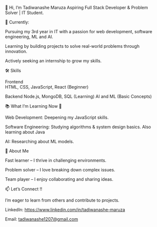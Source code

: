 👋 Hi, I’m Tadiwanashe Maruza
Aspiring Full Stack Developer & Problem Solver | IT Student.



🌱 Currently:

Pursuing my 3rd year in IT with a passion for web development, software engineering, ML and AI.

Learning by building projects to solve real-world problems through innovation.

Actively seeking an internship to grow my skills.


🛠 Skills

Frontend	
HTML, CSS, JavaScript, React (Beginner)

Backend
Node.js, MongoDB, SQL (Learning)
AI and ML	(Basic Concepts)




📚 What I’m Learning Now 📝 

Web Development: 
Deepening my JavaScript skills.

Software Engineering: 
Studying algorithms & system design basics.
Also learning about Java

AI:
Researching about ML models.



🌟 About Me

Fast learner – I thrive in challenging environments.

Problem solver – I love breaking down complex issues.

Team player – I enjoy collaborating and sharing ideas.



📫 Let’s Connect !!

I’m eager to learn from others and contribute to projects.

LinkedIn: https://www.linkedin.com/in/tadiwanashe-maruza

Email: tadiwanashe1207@gmail.com 


<!---
tadiwanashe-EH12/tadiwanashe-EH12 is a ✨ special ✨ repository because its `README.md` (this file) appears on your GitHub profile.
You can click the Preview link to take a look at your changes.
--->

